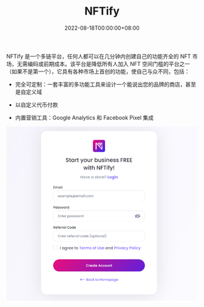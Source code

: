 ﻿---
title: "NFTify"
description: "NFTify 通过我们功能丰富且现成的市场解决方案使任何人都成为 NFT 企业家。无需编码。"
date: 2022-08-18T00:00:00+08:00
lastmod: 2022-08-18T00:00:00+08:00
draft: false
authors: ["浮尘"]
featuredImage: "nftify.png"
tags: ["Other","NFTify"]
categories: ["nfts"]
nfts: ["Other"]
blockchain: ""
website: "https://nftify.network/"
twitter: "https://twitter.com/nftify_official"
discord: ""
telegram: "https://t.me/nftify_official"
github: ""
youtube: "https://www.youtube.com/c/NFTify"
twitch: ""
facebook: "https://www.facebook.com/nftify"
instagram: "https://www.instagram.com/accounts/login/?next=/nftify_official/"
reddit: ""
medium: ""
steam: ""
gitbook: ""
googleplay: ""
appstore: ""
status: "Live"
weight: 
lightgallery: true
toc: true
pinned: false
recommend: false
recommend1: false
---
NFTify 是一个多链平台，任何人都可以在几分钟内创建自己的功能齐全的 NFT 市场，无需编码或前期成本。该平台是降低所有人加入 NFT 空间门槛的平台之一（如果不是第一个），它具有各种市场上首创的功能，使自己与众不同，包括：

- 完全可定制：一套丰富的多功能工具来设计一个能说出您的品牌的商店，甚至是自定义域

- 以自定义代币付款

- 内置营销工具：Google Analytics 和 Facebook Pixel 集成

![1](168686666.png)
